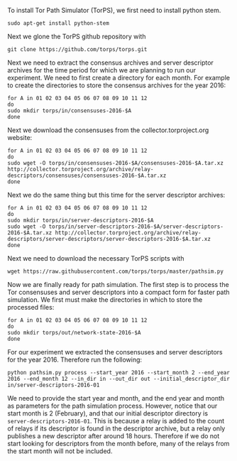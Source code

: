 To install Tor Path Simulator (TorPS), we first need to install python stem.

```
sudo apt-get install python-stem
```

Next we glone the TorPS github repository with

```
git clone https://github.com/torps/torps.git
```

Next we need to extract the consensus archives and server descriptor archives for the time period for which we are planning to run our experiment. We need to first create a directory for each month. For example to create the directories to store the consensus archives for the year 2016:

```
for A in 01 02 03 04 05 06 07 08 09 10 11 12
do
sudo mkdir torps/in/consensuses-2016-$A
done
```

Next we download the consensuses from the collector.torproject.org website:

```
for A in 01 02 03 04 05 06 07 08 09 10 11 12
do
sudo wget -O torps/in/consensuses-2016-$A/consensuses-2016-$A.tar.xz http://collector.torproject.org/archive/relay-descriptors/consensuses/consensuses-2016-$A.tar.xz
done
```

Next we do the same thing but this time for the server descriptor archives:

```
for A in 01 02 03 04 05 06 07 08 09 10 11 12
do
sudo mkdir torps/in/server-descriptors-2016-$A
sudo wget -O torps/in/server-descriptors-2016-$A/server-descriptors-2016-$A.tar.xz http://collector.torproject.org/archive/relay-descriptors/server-descriptors/server-descriptors-2016-$A.tar.xz
done
```

Next we need to download the necessary TorPS scripts with

```
wget https://raw.githubusercontent.com/torps/torps/master/pathsim.py
```

Now we are finally ready for path simulation. The first step is to process the Tor consensuses and server descriptors into a compact form for faster path simulation. We first must make the directories in which to store the processed files:

```
for A in 01 02 03 04 05 06 07 08 09 10 11 12
do
sudo mkdir torps/out/network-state-2016-$A
done
```

For our experiment we extracted the consensuses and server descriptors for the year 2016. Therefore run the following:

```
python pathsim.py process --start_year 2016 --start_month 2 --end_year 2016 --end_month 12 --in_dir in --out_dir out --initial_descriptor_dir in/server-descriptors-2016-01
```

We need to provide the start year and month, and the end year and month as parameters for the path simulation process. However, notice that our start month is 2 (February), and that our initial descriptor directory is ```server-descriptors-2016-01```. This is because a relay is added to the count of relays if its descriptor is found in the descriptor archive, but a relay only publishes a new descriptor after around 18 hours. Therefore if we do not start looking for descriptors from the month before, many of the relays from the start month will not be included.
